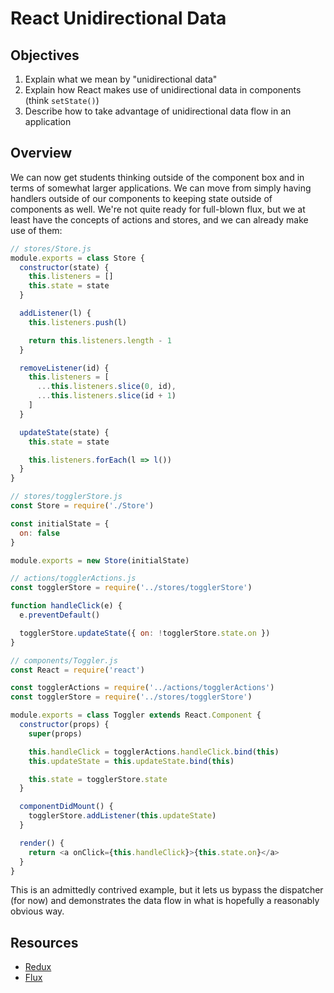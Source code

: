 # React Unidirectional Data

## Objectives

1. Explain what we mean by "unidirectional data"
2. Explain how React makes use of unidirectional data in components (think
   `setState()`)
3. Describe how to take advantage of unidirectional data flow in an application

## Overview

We can now get students thinking outside of the component box and in terms of
somewhat larger applications. We can move from simply having handlers outside
of our components to keeping state outside of components as well. We're not
quite ready for full-blown flux, but we at least have the concepts of actions
and stores, and we can already make use of them:

```javascript
// stores/Store.js
module.exports = class Store {
  constructor(state) {
    this.listeners = []
    this.state = state
  }

  addListener(l) {
    this.listeners.push(l)

    return this.listeners.length - 1
  }

  removeListener(id) {
    this.listeners = [
      ...this.listeners.slice(0, id),
      ...this.listeners.slice(id + 1)
    ]
  }

  updateState(state) {
    this.state = state

    this.listeners.forEach(l => l())
  }
}

// stores/togglerStore.js
const Store = require('./Store')

const initialState = {
  on: false
}

module.exports = new Store(initialState)

// actions/togglerActions.js
const togglerStore = require('../stores/togglerStore')

function handleClick(e) {
  e.preventDefault()

  togglerStore.updateState({ on: !togglerStore.state.on })
}

// components/Toggler.js
const React = require('react')

const togglerActions = require('../actions/togglerActions')
const togglerStore = require('../stores/togglerStore')

module.exports = class Toggler extends React.Component {
  constructor(props) {
    super(props)

    this.handleClick = togglerActions.handleClick.bind(this)
    this.updateState = this.updateState.bind(this)

    this.state = togglerStore.state
  }

  componentDidMount() {
    togglerStore.addListener(this.updateState)
  }

  render() {
    return <a onClick={this.handleClick}>{this.state.on}</a>
  }
}
```

This is an admittedly contrived example, but it lets us bypass the dispatcher
(for now) and demonstrates the data flow in what is hopefully a reasonably
obvious way.

## Resources

- [Redux](http://redux.js.org/)
- [Flux](https://facebook.github.io/flux/docs/overview.html)
